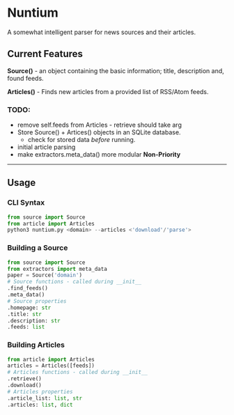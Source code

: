 # Nuntium
A somewhat intelligent parser for news sources and their articles.


## Current Features 

**Source()** - an object containing the basic information; title, description and, found feeds.

**Articles()** - Finds new articles from a provided list of RSS/Atom feeds.

### TODO:
- remove self.feeds from Articles - retrieve should take arg
- Store Source() + Artices() objects in an SQLite database.
    - check for stored data *before* running.
- initial article parsing
- make extractors.meta_data() more modular **Non-Priority**
 
---
## Usage

### CLI Syntax
```python
from source import Source
from article import Articles
python3 nuntium.py <domain> --articles <'download'/'parse'>
```

### Building a Source
```python
from source import Source
from extractors import meta_data
paper = Source('domain')
# Source functions - called during __init__
.find_feeds()
.meta_data()
# Source properties
.homepage: str
.title: str
.description: str
.feeds: list
```

### Building Articles
```python
from article import Articles
articles = Articles([feeds])
# Articles functions - called during __init__
.retrieve()
.download()
# Articles properties
.article_list: list, str
.articles: list, dict
```